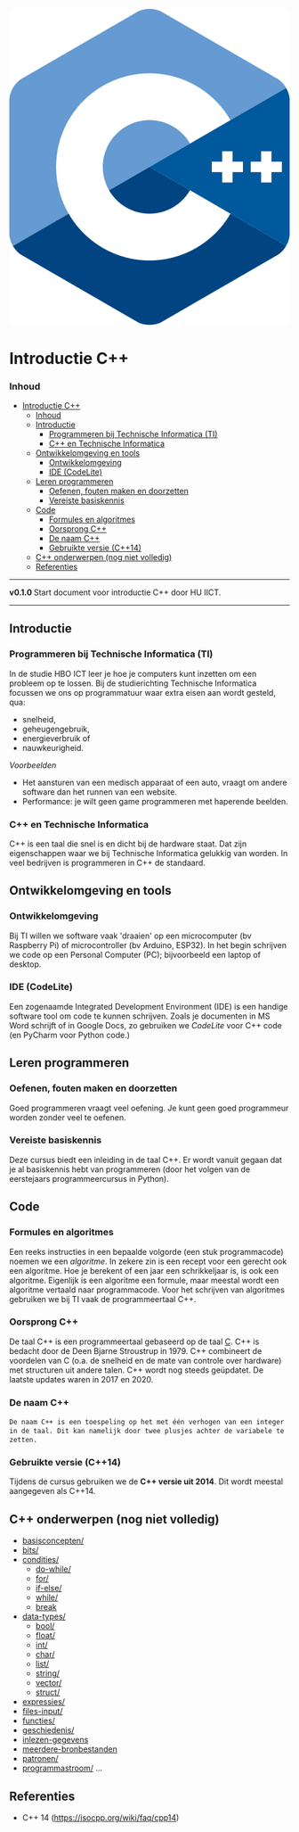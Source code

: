 ![logo](../c++/img/ISO_C++_Logo.svg) [](logo-id)

# Introductie C++[](title-id)

### Inhoud[](toc-id)

- [Introductie C++](#introductie-c)
    - [Inhoud](#inhoud)
  - [Introductie](#introductie)
    - [Programmeren bij Technische Informatica (TI)](#programmeren-bij-technische-informatica-ti)
    - [C++ en Technische Informatica](#c-en-technische-informatica)
  - [Ontwikkelomgeving en tools](#ontwikkelomgeving-en-tools)
    - [Ontwikkelomgeving](#ontwikkelomgeving)
    - [IDE (CodeLite)](#ide-codelite)
  - [Leren programmeren](#leren-programmeren)
    - [Oefenen, fouten maken en doorzetten](#oefenen-fouten-maken-en-doorzetten)
    - [Vereiste basiskennis](#vereiste-basiskennis)
  - [Code](#code)
    - [Formules en algoritmes](#formules-en-algoritmes)
    - [Oorsprong C++](#oorsprong-c)
    - [De naam C++](#de-naam-c)
    - [Gebruikte versie (C++14)](#gebruikte-versie-c14)
  - [C++ onderwerpen (nog niet volledig)](#c-onderwerpen-nog-niet-volledig)
  - [Referenties](#referenties)
---

**v0.1.0 [](version-id)** Start document voor introductie C++ door HU IICT[](author-id).

---

## Introductie

### Programmeren bij Technische Informatica (TI)
In de studie HBO ICT leer je hoe je computers kunt inzetten om een probleem op te lossen. 
Bij de studierichting Technische Informatica focussen we ons op programmatuur waar extra eisen aan wordt gesteld, qua:
- snelheid,
- geheugengebruik, 
- energieverbruik of 
- nauwkeurigheid.

*Voorbeelden*
- Het aansturen van een medisch apparaat of een auto, vraagt om andere software dan het runnen van een website.
- Performance: je wilt geen game programmeren met haperende beelden.

### C++ en Technische Informatica
C++ is een taal die snel is en dicht bij de hardware staat. Dat zijn eigenschappen waar we bij Technische Informatica gelukkig van worden. In veel bedrijven is programmeren in C++ de standaard.

## Ontwikkelomgeving en tools
### Ontwikkelomgeving
Bij TI willen we software vaak 'draaien' op een microcomputer (bv Raspberry Pi) of microcontroller (bv Arduino, ESP32). 
In het begin schrijven we code op een Personal Computer (PC); bijvoorbeeld een laptop of desktop.

### IDE (CodeLite)
Een zogenaamde Integrated Development Environment (IDE) is een handige software tool om code te kunnen schrijven. Zoals je documenten in MS Word schrijft of in Google Docs, zo gebruiken we *CodeLite* voor C++ code (en PyCharm voor Python code.)

## Leren programmeren
### Oefenen, fouten maken en doorzetten
Goed programmeren vraagt veel oefening. Je kunt geen goed programmeur worden zonder veel te oefenen.

### Vereiste basiskennis
Deze cursus biedt een inleiding in de taal C++. Er wordt vanuit gegaan dat je al basiskennis hebt van programmeren (door het volgen van de eerstejaars programmeercursus in Python).

## Code
### Formules en algoritmes
Een reeks instructies in een bepaalde volgorde (een stuk programmacode) noemen we een *algoritme*.  In zekere zin is een recept voor een gerecht ook een algoritme. Hoe je berekent of een jaar een schrikkeljaar is, is ook een algoritme. Eigenlijk is een algoritme een formule, maar meestal wordt een algoritme vertaald naar programmacode.
Voor het schrijven van algoritmes gebruiken we bij TI vaak de programmeertaal C++.

### Oorsprong C++
De taal C++ is een programmeertaal gebaseerd op de taal [C](http://csapp.cs.cmu.edu/3e/docs/chistory.html). C++ is bedacht door de Deen Bjarne Stroustrup in 1979. C++ combineert de voordelen van C (o.a. de snelheid en de mate van controle over hardware)  met structuren uit andere talen. C++ wordt nog steeds geüpdatet. De laatste updates waren in 2017 en 2020.

### De naam C++
    De naam C++ is een toespeling op het met één verhogen van een integer in de taal. Dit kan namelijk door twee plusjes achter de variabele te zetten.

### Gebruikte versie (C++14)
Tijdens de cursus gebruiken we de **C++ versie uit 2014**. Dit wordt meestal aangegeven als C++14.

## C++ onderwerpen (nog niet volledig)
* [basisconcepten/](../c++/basisconcepten/README.md)
* [bits/](../c++/bits/README.md)
* [condities/](../c++/condities/README.md)
  * [do-while/](../c++/condities/do-while/README.md)
  * [for/](../c++/condities/for/README.md)
  * [if-else/](../c++/condities/if-else/README.md)
  * [while/](../c++/condities/while/README.md)
  * [break](../c++/condities/break/README.md)
* [data-types/](../c++/data-types/README.md)
  * [bool/](../c++/data-types/bool/README.md)
  * [float/](../c++/data-types/float/README.md)
  * [int/](../c++/data-types/int/README.md)
  * [char/](../c++/data-types/char/README.md)
  * [list/](../c++/data-types/list/README.md)
  * [string/](../c++/data-types/string/README.md)
  * [vector/](../c++/data-types/vector/README.md)
  * [struct/](../c++/data-types/struct/README.md)
* [expressies/](../c++/expressies/README.md)
* [files-input/](../c++/files-input/README.md)
* [functies/](../c++/functies/README.md)
* [geschiedenis/](../c++/geschiedenis/README.md)
* [inlezen-gegevens](../c++/inlezen-gegevens/README.md)
* [meerdere-bronbestanden](../c++/meerdere-bronbestanden/README.md)
* [patronen/](../c++/patronen/README.md)
* [programmastroom/](../c++/programmastroom/README.md)
...


## Referenties
- C++ 14 (<https://isocpp.org/wiki/faq/cpp14>)